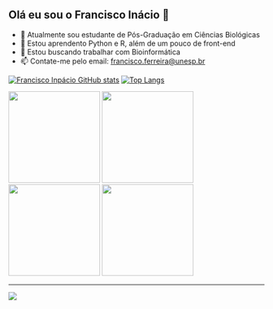 ## Olá eu sou o Francisco Inácio 👋

- 🔭 Atualmente sou estudante de Pós-Graduação em Ciências Biológicas
- 🌱 Estou aprendento Python e R, além de um pouco de front-end
- 👯 Estou buscando trabalhar com Bioinformática
- 📫 Contate-me pelo email: francisco.ferreira@unesp.br


[![Francisco Inpácio GitHub stats](https://github-readme-stats.vercel.app/api?username=franciscoinacioo&show_icons=true&theme=radical)](https://github.com/anuraghazra/github-readme-stats) [![Top Langs](https://github-readme-stats.vercel.app/api/top-langs/?username=franciscoinacioo&layout=compact&theme=radical)](https://github.com/franciscoinacioo/github-readme-stats)

<div>
<img height = "180cm"  src="https://cdn.jsdelivr.net/gh/devicons/devicon@latest/icons/python/python-original-wordmark.svg" />       
<img height = "180cm"  src="https://cdn.jsdelivr.net/gh/devicons/devicon@latest/icons/rstudio/rstudio-original.svg" />
<img height = "180cm"  src="https://cdn.jsdelivr.net/gh/devicons/devicon@latest/icons/html5/html5-plain-wordmark.svg" />
<img height = "180cm"  src="https://cdn.jsdelivr.net/gh/devicons/devicon@latest/icons/css3/css3-plain-wordmark.svg" />
</div>


--------------------------------------------------------------------------------------------------------------------------------------------------------------------------------------------------------------
<div>
<a href = "https://www.linkedin.com/in/francisco-inacio-paiva-ferreira-3733a0174/" target = "_blank"><img src = "https://img.shields.io/badge/LinkedIn-0077B5?style=for-the-badge&logo=linkedin&logoColor=white" target = "_blank"></a>
</div>

